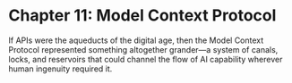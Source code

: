 # Chapter 11: Model Context Protocol

If APIs were the aqueducts of the digital age, then the Model Context Protocol represented something altogether grander—a system of canals, locks, and reservoirs that could channel the flow of AI capability wherever human ingenuity required it.